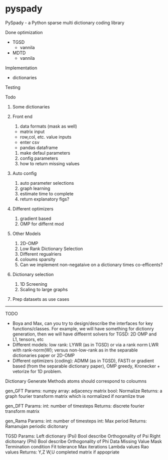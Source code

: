 # pyspady
PySpady - a Python sparse multi dictionary coding library

Done
optimization 
* TGSD
  * vannila
* MDTD
  * vannila 
  

Implementation
* dictionaries
  


Testing

Todo

1. Some dictionaries
   
3. Front end
   1. data formats (mask as well)
    * matrix input
    * row,col, etc. value inputs 
    * enter csv
    * pandas dataframe
   1. make defaul parameters
   2. config parameters 
   3. how to return missing values 
  
4. Auto config 
   1. auto parameter selections 
   2. graph learning
   3. estimate time to complete 
   4. return explanatory figs?
      
5. Different optimizers 
   1. gradient based
   2. OMP for differnt mod
      
6. Other Models  
   1. 2D-OMP
   2. Low Rank Dictionary Selection 
   3. Different regualriers
   4. coloums sparsity
   5. Can we implement non-negataive on  a dictionary times co-efficents?
      
7. Dictionary selection
   1. 1D Screening
   2. Scaling to large graphs
      
8. Prep datasets as use cases 
  
-------------------------------------------------------------------------------------

TODO
* Boya and Max, can you try to design/describe the interfaces for key functions/classes. For example, we will have something for dictionry generation, then we will have diffeernt solvers for TGSD: 2D OMP and L1, tensors, etc
* Different models: low rank: LYWR (as in TGSD)  or via a rank norm LWR with rank-norm(W); versus non-low-rank as in the separable dictionaries paper or 2D-OMP
* Different optimizers (coding): ADMM (as in TGSD), FASTI or gradient based (from the separable dictionary paper), OMP greedy, Kronecker + vetorize for 1D problem.  



Dictionary Generate Methods atoms should correspond to coloumns 

gen_GFT
  Params:
    numpy array: adjacency matrix
    bool: Normalize 
  Returns:
    a graph fourier transform matrix which is normalized if noramlize true

gen_DFT
  Params:
    int: number of timesteps 
  Returns:
    discrete fourier transform matrix 

gen_Rama
  Params:
     int: number of timesteps 
     int: Max period
   Returns:
     Ramanujan periodic dicitonary 


TGSD
  Params: 
    Left dictionary (Psi)
    Bool describe Orthogonality of Psi
    Right dicitonary (Phi)
    Bool describe Orthogonality of Phi
    Data 
    Missing Value Mask 
    Termination condition
      Fit tolerance
      Max iterations 
    Lambda values 
    Rao values
  Returns:
    Y,Z
    W,U
    completed matrix if appopriate 
    

    

    
    
  
